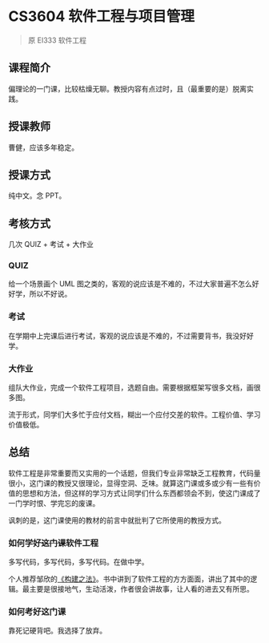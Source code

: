 
# CS3604 软件工程与项目管理

> 原 EI333 软件工程

## 课程简介

偏理论的一门课，比较枯燥无聊。教授内容有点过时，且（最重要的是）脱离实践。

## 授课教师

曹健，应该多年稳定。

## 授课方式

纯中文。念 PPT。

## 考核方式

几次 QUIZ + 考试 + 大作业

### QUIZ

给一个场景画个 UML 图之类的，客观的说应该是不难的，不过大家普遍不怎么好好学，所以不好说。

### 考试

在学期中上完课后进行考试，客观的说应该是不难的，不过需要背书，我没好好学。

### 大作业

组队大作业，完成一个软件工程项目，选题自由。需要根据框架写很多文档，画很多图。

流于形式，同学们大多忙于应付文档，糊出一个应付交差的软件。工程价值、学习价值极低。

## 总结

软件工程是非常重要而又实用的一个话题，但我们专业非常缺乏工程教育，代码量很小，这门课的教授又很理论，显得空洞、乏味。就算这门课或多或少有一些有价值的思想和方法，但这样的学习方式让同学们什么东西都领会不到，使这门课成了一门学时恨、学完忘的废课。

讽刺的是，这门课使用的教材的前言中就批判了它所使用的教授方式。

### 如何学好~~这门课~~软件工程

多写代码，多写代码，多写代码。在做中学。

个人推荐邹欣的[《构建之法》](https://book.douban.com/subject/26577755/)。书中讲到了软件工程的方方面面，讲出了其中的逻辑。最主要是很接地气，生动活泼，作者很会讲故事，让人看的进去又有所思。

### 如何考好这门课

靠死记硬背吧。我选择了放弃。
